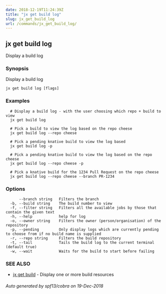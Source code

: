 ```yaml
---
date: 2018-12-19T11:24:39Z
title: "jx get build log"
slug: jx_get_build_log
url: /commands/jx_get_build_log/
---
```

## jx get build log

Display a build log

### Synopsis

Display a build log

```
jx get build log [flags]
```

### Examples

```
  # Display a build log - with the user choosing which repo + build to view
  jx get build log
  
  # Pick a build to view the log based on the repo cheese
  jx get build log --repo cheese
  
  # Pick a pending knative build to view the log based
  jx get build log -p
  
  # Pick a pending knative build to view the log based on the repo cheese
  jx get build log --repo cheese -p
  
  # Pick a knative build for the 1234 Pull Request on the repo cheese
  jx get build log --repo cheese --branch PR-1234
```

### Options

```
      --branch string   Filters the branch
  -b, --build string    The build number to view
  -f, --filter string   Filters all the available jobs by those that contain the given text
  -h, --help            help for log
  -o, --owner string    Filters the owner (person/organisation) of the repository
  -p, --pending         Only display logs which are currently pending to choose from if no build name is supplied
  -r, --repo string     Filters the build repository
  -t, --tail            Tails the build log to the current terminal (default true)
  -w, --wait            Waits for the build to start before failing
```

### SEE ALSO

* [jx get build](/commands/jx_get_build/)	 - Display one or more build resources

###### Auto generated by spf13/cobra on 19-Dec-2018
